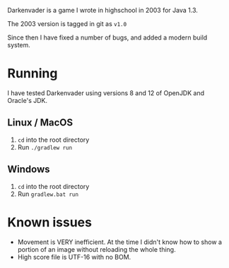 Darkenvader is a game I wrote in highschool in 2003 for Java 1.3.

The 2003 version is tagged in git as `v1.0`

Since then I have fixed a number of bugs, and added a modern build system.

# Running
I have tested Darkenvader using versions 8 and 12 of OpenJDK and Oracle's JDK.

## Linux / MacOS
1. `cd` into the root directory
2. Run `./gradlew run`

## Windows
1. `cd` into the root directory
2. Run `gradlew.bat run`

# Known issues
* Movement is VERY inefficient. At the time I didn't know how to show a portion
  of an image without reloading the whole thing.
* High score file is UTF-16 with no BOM.
